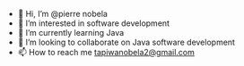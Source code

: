 - 👋 Hi, I’m @pierre nobela
- 👀 I’m interested in software development
- 🌱 I’m currently learning Java
- 💞️ I’m looking to collaborate on Java software development
- 📫 How to reach me tapiwanobela2@gmail.com

<!---
pierrenobela/pierrenobela is a ✨ special ✨ repository because its `README.md` (this file) appears on your GitHub profile.
You can click the Preview link to take a look at your changes.
--->
